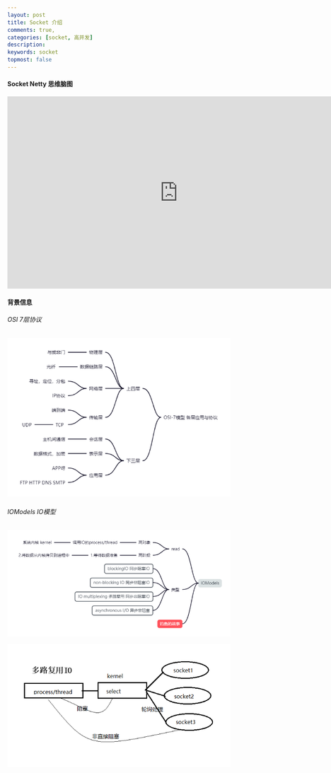 ```yaml
---
layout: post
title: Socket 介绍
comments: true,
categories: [socket, 高并发]
description: 
keywords: socket
topmost: false
---
```


#### Socket Netty 思维脑图
<iframe id="embed_dom" name="embed_dom" frameborder="0" style="display:block;width:770px; height:435px;" src="https://www.processon.com/embed/61d9967ae0b34d1be7e3bb31"></iframe>

#### 背景信息
###### OSI 7层协议
![OSI7层协议](/images/types/socket/ios7.png)

###### IOModels IO模型
![IOModels](/images/types/socket/IOModels.png)

![IO多路复用](/images/types/socket/IO多路复用.png)







